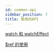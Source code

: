 ```yaml
---
id: common-api
sidebar_position: 7
title: 常用的API
---
```


 [watch 和 watchEffect](watch)

 [$ref 的使用](ref)